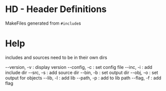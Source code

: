 # HD - Header Definitions

MakeFiles generated from `#include`s

# Help

includes and sources need to be in their own dirs

--version, -v : display version
--config, -c  : set config file
--inc, -i     : add include dir
--src, -s     : add source dir
--bin, -b     : set output dir
--obj, -o     : set output for objects
--lib, -l     : add lib
--path, -p    : add to lib path
--flag, -f    : add flag
